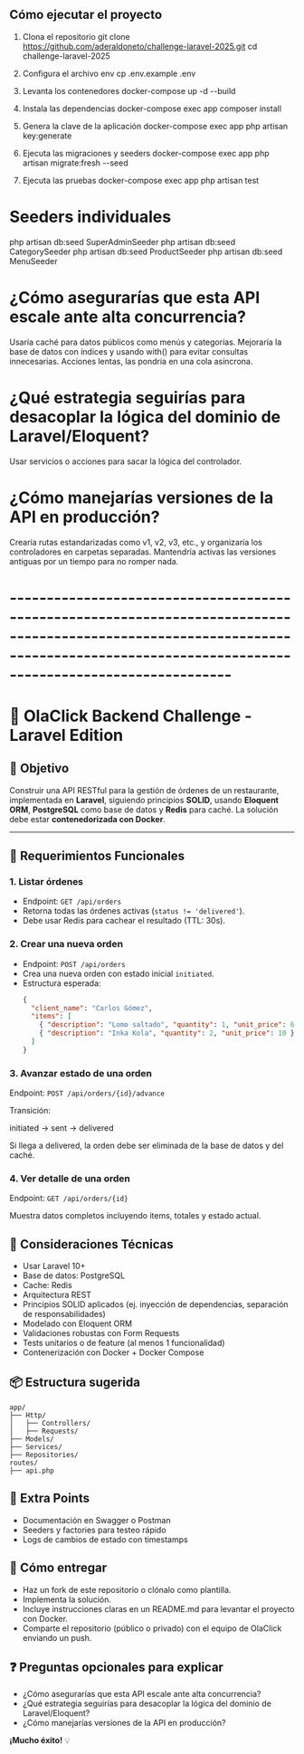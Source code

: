 ## Cómo ejecutar el proyecto

1. Clona el repositorio
  git clone https://github.com/aderaldoneto/challenge-laravel-2025.git
  cd challenge-laravel-2025

2. Configura el archivo env
  cp .env.example .env

3. Levanta los contenedores
  docker-compose up -d --build

4. Instala las dependencias
  docker-compose exec app composer install

5. Genera la clave de la aplicación
  docker-compose exec app php artisan key:generate

6. Ejecuta las migraciones y seeders
  docker-compose exec app php artisan migrate:fresh --seed

7. Ejecuta las pruebas
  docker-compose exec app php artisan test


# Seeders individuales
php artisan db:seed SuperAdminSeeder
php artisan db:seed CategorySeeder
php artisan db:seed ProductSeeder
php artisan db:seed MenuSeeder


# ¿Cómo asegurarías que esta API escale ante alta concurrencia?
Usaría caché para datos públicos como menús y categorías.
Mejoraría la base de datos con índices y usando with() para evitar consultas innecesarias.
Acciones lentas, las pondría en una cola asíncrona.

# ¿Qué estrategia seguirías para desacoplar la lógica del dominio de Laravel/Eloquent?
Usar servicios o acciones para sacar la lógica del controlador.


# ¿Cómo manejarías versiones de la API en producción?
Crearía rutas estandarizadas como v1, v2, v3, etc., y organizaría los controladores en carpetas separadas.
Mantendría activas las versiones antiguas por un tiempo para no romper nada.

# --------------------------------------------------------------------------------------------------------------------------------------------------------------------------------------


# 🧪 OlaClick Backend Challenge - Laravel Edition

## 🎯 Objetivo

Construir una API RESTful para la gestión de órdenes de un restaurante, implementada en **Laravel**, siguiendo principios **SOLID**, usando **Eloquent ORM**, **PostgreSQL** como base de datos y **Redis** para caché. La solución debe estar **contenedorizada con Docker**.

---

## 📌 Requerimientos Funcionales

### 1. Listar órdenes
- Endpoint: `GET /api/orders`
- Retorna todas las órdenes activas (`status != 'delivered'`).
- Debe usar Redis para cachear el resultado (TTL: 30s).

### 2. Crear una nueva orden
- Endpoint: `POST /api/orders`
- Crea una nueva orden con estado inicial `initiated`.
- Estructura esperada:
  ```json
  {
    "client_name": "Carlos Gómez",
    "items": [
      { "description": "Lomo saltado", "quantity": 1, "unit_price": 60 },
      { "description": "Inka Kola", "quantity": 2, "unit_price": 10 }
    ]
  }

### 3. Avanzar estado de una orden
Endpoint: `POST /api/orders/{id}/advance`

Transición:

initiated → sent → delivered

Si llega a delivered, la orden debe ser eliminada de la base de datos y del caché.

### 4. Ver detalle de una orden
Endpoint: `GET /api/orders/{id}`

Muestra datos completos incluyendo items, totales y estado actual.

## 🧱 Consideraciones Técnicas
- Usar Laravel 10+
- Base de datos: PostgreSQL
- Cache: Redis
- Arquitectura REST
- Principios SOLID aplicados (ej. inyección de dependencias, separación de responsabilidades)
- Modelado con Eloquent ORM
- Validaciones robustas con Form Requests
- Tests unitarios o de feature (al menos 1 funcionalidad)
- Contenerización con Docker + Docker Compose

## 📦 Estructura sugerida
```
app/
├── Http/
│   ├── Controllers/
│   ├── Requests/
├── Models/
├── Services/
├── Repositories/
routes/
├── api.php
```

## 🧪 Extra Points
- Documentación en Swagger o Postman
- Seeders y factories para testeo rápido
- Logs de cambios de estado con timestamps

## 🚀 Cómo entregar
- Haz un fork de este repositorio o clónalo como plantilla.
- Implementa la solución.
- Incluye instrucciones claras en un README.md para levantar el proyecto con Docker.
- Comparte el repositorio (público o privado) con el equipo de OlaClick enviando un push.

## ❓ Preguntas opcionales para explicar
- ¿Cómo asegurarías que esta API escale ante alta concurrencia?
- ¿Qué estrategia seguirías para desacoplar la lógica del dominio de Laravel/Eloquent?
- ¿Cómo manejarías versiones de la API en producción?

**¡Mucho éxito!** 💡